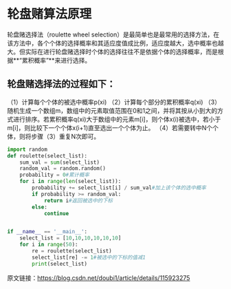 # 轮盘赌算法原理
轮盘赌选择法（roulette wheel selection）是最简单也是最常用的选择方法，在该方法中，各个个体的选择概率和其适应度值成比例，适应度越大，选中概率也越大。但实际在进行轮盘赌选择时个体的选择往往不是依据个体的选择概率，而是根据**“累积概率”**来进行选择。

## 轮盘赌选择法的过程如下：
（1）计算每个个体的被选中概率p(xi)
（2）计算每个部分的累积概率q(xi)
（3）随机生成一个数组m，数组中的元素取值范围在0和1之间，并将其按从小到大的方式进行排序。若累积概率q(xi)大于数组中的元素m[i]，则个体x(i)被选中，若小于m[i]，则比较下一个个体x(i+1)直至选出一个个体为止。
（4）若需要转中N个个体，则将步骤（3）重复N次即可。
```python
import random
def roulette(select_list):
    sum_val = sum(select_list)
    random_val = random.random()
    probability = 0#累计概率
    for i in range(len(select_list)):
        probability += select_list[i] / sum_val#加上该个体的选中概率
        if probability >= random_val:
            return i#返回被选中的下标
        else:
            continue


if __name__ == '__main__':
    select_list = [10,10,10,10,10,10]
    for i in range(50):
        re = roulette(select_list)
        select_list[re] -= 1#被选中的下标的值减1
        print(select_list)
```

原文链接：https://blog.csdn.net/doubi1/article/details/115923275
